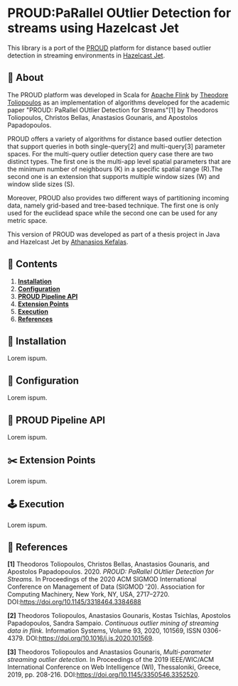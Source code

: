 # PROUD:PaRallel OUtlier Detection for streams using Hazelcast Jet

This library is a port of the [PROUD](https://github.com/tatoliop/PROUD-PaRallel-OUtlier-Detection-for-streams)
platform for distance based outlier detection in streaming
environments in [Hazelcast Jet](https://jet-start.sh/).

## :speech_balloon: About

The PROUD platform was developed in Scala for [Apache Flink](https://flink.apache.org/)
by [Theodore Toliopoulos](https://github.com/tatoliop) as an
implementation of algorithms developed for the academic paper
"PROUD: PaRallel OUtlier Detection for Streams"[1] by Theodoros
Toliopoulos, Christos Bellas, Anastasios Gounaris, and Apostolos Papadopoulos.

PROUD offers a variety of algorithms for distance based outlier detection
that support queries in both single-query[2] and multi-query[3] parameter
spaces. For the multi-query outlier detection query case there are two
distinct types. The first one is the multi-app level spatial parameters
that are the minimum number of neighbours (K) in a specific spatial range
(R).The second one is an extension that supports multiple window sizes (W)
and window slide sizes (S).

Moreover, PROUD also provides two different ways of partitioning incoming
data, namely grid-based and tree-based technique. The first one is only 
used for the euclidead space while the second one can be used for any 
metric space.

This version of PROUD was developed as part of a thesis project in Java
and Hazelcast Jet by [Athanasios Kefalas](https://github.com/athankefalas).

## :compass: Contents

1. **[Installation](#floppy_disk-installation)**
2. **[Configuration](#toolbox-configuration)**
3. **[PROUD Pipeline API](#dart-proud-pipeline-api)**
4. **[Extension Points](#scissors-extension-points)**
5. **[Execution](#joystick-execution)**
6. **[References](#link-references)**

## :floppy_disk: Installation

Lorem ispum.

## :toolbox: Configuration

Lorem ispum.

## :dart: PROUD Pipeline API

Lorem ispum.

## :scissors: Extension Points

Lorem ispum.

## :joystick: Execution

Lorem ispum.

## 	:link: References

**[1]**
Theodoros Toliopoulos, Christos Bellas, Anastasios Gounaris, and Apostolos Papadopoulos. 2020.
_PROUD: PaRallel OUtlier Detection for Streams._
In Proceedings of the 2020 ACM SIGMOD International Conference on Management of Data (SIGMOD '20).
Association for Computing Machinery, New York, NY, USA, 2717–2720.
DOI:https://doi.org/10.1145/3318464.3384688

**[2]**
Theodoros Toliopoulos, Anastasios Gounaris, Kostas Tsichlas, Apostolos Papadopoulos, Sandra Sampaio.
_Continuous outlier mining of streaming data in flink._
Information Systems, Volume 93, 2020, 101569, ISSN 0306-4379.
DOI:https://doi.org/10.1016/j.is.2020.101569.

**[3]**
Theodoros Toliopoulos and Anastasios Gounaris,
_Multi-parameter streaming outlier detection._
In Proceedings of the 2019 IEEE/WIC/ACM International Conference on Web Intelligence (WI), Thessaloniki, Greece, 2019, pp. 208-216.
DOI:https://doi.org/10.1145/3350546.3352520.
